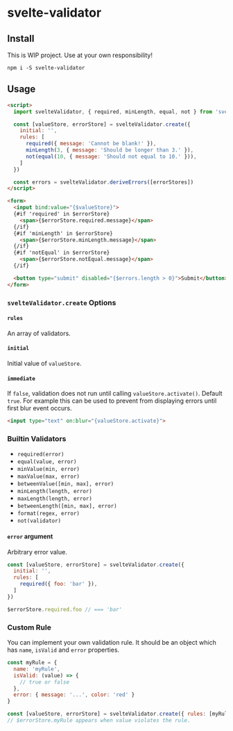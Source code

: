 # svelte-validator

## Install

This is WIP project. Use at your own responsibility!

```
npm i -S svelte-validator
```

## Usage

```html
<script>
  import svelteValidator, { required, minLength, equal, not } from 'svelte-validator'

  const [valueStore, errorStore] = svelteValidator.create({
    initial: '',
    rules: [
      required({ message: 'Cannot be blank!' }),
      minLength(3, { message: 'Should be longer than 3.' }),
      not(equal(10, { message: 'Should not equal to 10.' })),
    ]
  })

  const errors = svelteValidator.deriveErrors([errorStores])
</script>

<form>
  <input bind:value="{$valueStore}">
  {#if 'required' in $errorStore}
    <span>{$errorStore.required.message}</span>
  {/if}
  {#if 'minLength' in $errorStore}
    <span>{$errorStore.minLength.message}</span>
  {/if}
  {#if 'notEqual' in $errorStore}
    <span>{$errorStore.notEqual.message}</span>
  {/if}

  <button type="submit" disabled="{$errors.length > 0}">Submit</button>
</form>
```

### `svelteValidator.create` Options

#### `rules`

An array of validators.

#### `initial`

Initial value of `valueStore`.

#### `immediate`

If `false`, validation does not run until calling `valueStore.activate()`. Default `true`.
For example this can be used to prevent from displaying errors until first blur event occurs.

```html
<input type="text" on:blur="{valueStore.activate}">
```

### Builtin Validators

- `required(error)`
- `equal(value, error)`
- `minValue(min, error)`
- `maxValue(max, error)`
- `betweenValue([min, max], error)`
- `minLength(length, error)`
- `maxLength(length, error)`
- `betweenLength([min, max], error)`
- `format(regex, error)`
- `not(validator)`

#### `error` argument

Arbitrary error value.

```javascript
const [valueStore, errorStore] = svelteValidator.create({
  initial: '',
  rules: [
    required({ foo: 'bar' }),
  ]
})

$errorStore.required.foo // === 'bar'
```

### Custom Rule

You can implement your own validation rule. It should be an object which has `name`, `isValid` and `error` properties.

```javascript
const myRule = {
  name: 'myRule',
  isValid: (value) => {
    // true or false
  },
  error: { message: '...', color: 'red' }
}

const [valueStore, errorStore] = svelteValidator.create({ rules: [myRule] })
// $errorStore.myRule appears when value violates the rule.
```
